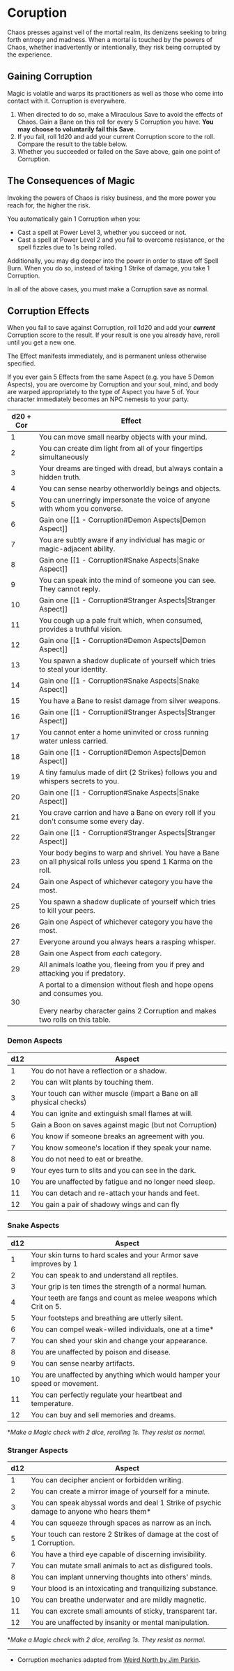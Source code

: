 # Coruption

Chaos presses against veil of the mortal realm, its denizens seeking to bring forth entropy and madness. When a mortal is touched by the powers of Chaos, whether inadvertently or intentionally, they risk being corrupted by the experience.

## Gaining Corruption

Magic is volatile and warps its practitioners as well as those who come into contact with it. Corruption is everywhere.

1. When directed to do so, make a Miraculous Save to avoid the effects of Chaos. Gain a Bane on this roll for every 5 Corruption you have. **You may choose to voluntarily fail this Save.**
2. If you fail, roll 1d20 and add your current Corruption score to the roll. Compare the result to the table below.
3. Whether you succeeded or failed on the Save above, gain one point of Corruption.

## The Consequences of Magic

Invoking the powers of Chaos is risky business, and the more power you reach for, the higher the risk.

You automatically gain 1 Corruption when you:

- Cast a spell at Power Level 3, whether you succeed or not.
- Cast a spell at Power Level 2 and you fail to overcome resistance, or the spell fizzles due to 1s being rolled.

Additionally, you may dig deeper into the power in order to stave off Spell Burn. When you do so, instead of taking 1 Strike of damage, you take 1 Corruption.

In all of the above cases, you must make a Corruption save as normal.

## Corruption Effects

When you fail to save against Corruption, roll 1d20 and add your ***current*** Corruption score to the result. If your result is one you already have, reroll until you get a new one.

The Effect manifests immediately, and is permanent unless otherwise specified.

If you ever gain 5 Effects from the same Aspect (e.g. you have 5 Demon Aspects), you are overcome by Corruption and your soul, mind, and body are warped appropriately to the type of Aspect you have 5 of. Your character immediately becomes an NPC nemesis to your party.

| d20 + Cor | Effect                                                                                                                                                     |
| --------- | ---------------------------------------------------------------------------------------------------------------------------------------------------------- |
| 1         | You can move small nearby objects with your mind.                                                                                                          |
| 2         | You can create dim light from all of your fingertips simultaneously                                                                                        |
| 3         | Your dreams are tinged with dread, but always contain a hidden truth.                                                                                      |
| 4         | You can sense nearby otherworldly beings and objects.                                                                                                      |
| 5         | You can unerringly impersonate the voice of anyone with whom you converse.                                                                                 |
| 6         | Gain one [[1 - Corruption#Demon Aspects\|Demon Aspect]]                                                                                                    |
| 7         | You are subtly aware if any individual has magic or magic-adjacent ability.                                                                                |
| 8         | Gain one [[1 - Corruption#Snake Aspects\|Snake Aspect]]                                                                                                    |
| 9         | You can speak into the mind of someone you can see. They cannot reply.                                                                                     |
| 10        | Gain one [[1 - Corruption#Stranger Aspects\|Stranger Aspect]]                                                                                              |
| 11        | You cough up a pale fruit which, when consumed, provides a truthful vision.                                                                                |
| 12        | Gain one [[1 - Corruption#Demon Aspects\|Demon Aspect]]<br>                                                                                                |
| 13        | You spawn a shadow duplicate of yourself which tries to steal your identity.                                                                               |
| 14        | Gain one [[1 - Corruption#Snake Aspects\|Snake Aspect]]                                                                                                    |
| 15        | You have a Bane to resist damage from silver weapons.                                                                                                      |
| 16        | Gain one [[1 - Corruption#Stranger Aspects\|Stranger Aspect]]                                                                                              |
| 17        | You cannot enter a home uninvited or cross running water unless carried.                                                                                   |
| 18        | Gain one [[1 - Corruption#Demon Aspects\|Demon Aspect]]                                                                                                    |
| 19        | A tiny famulus made of dirt (2 Strikes) follows you and whispers secrets to you.                                                                           |
| 20        | Gain one [[1 - Corruption#Snake Aspects\|Snake Aspect]]                                                                                                    |
| 21        | You crave carrion and have a Bane on every roll if you don't consume some every day.                                                                       |
| 22        | Gain one [[1 - Corruption#Stranger Aspects\|Stranger Aspect]]                                                                                              |
| 23        | Your body begins to warp and shrivel. You have a Bane on all physical rolls unless you spend 1 Karma on the roll.                                          |
| 24        | Gain one Aspect of whichever category you have the most.                                                                                                   |
| 25        | You spawn a shadow duplicate of yourself which tries to kill your peers.                                                                                   |
| 26        | Gain one Aspect of whichever category you have the most.                                                                                                   |
| 27        | Everyone around you always hears a rasping whisper.                                                                                                        |
| 28        | Gain one Aspect from *each* category.                                                                                                                      |
| 29        | All animals loathe you, fleeing from you if prey and attacking you if predatory.                                                                           |
| 30        | A portal to a dimension without flesh and hope opens and consumes you.<br><br>Every nearby character gains 2 Corruption and makes two rolls on this table. |

### Demon Aspects

| d12 | Aspect                                                              |
| --- | ------------------------------------------------------------------- |
| 1   | You do not have a reflection or a shadow.                           |
| 2   | You can wilt plants by touching them.                               |
| 3   | Your touch can wither muscle (impart a Bane on all physical checks) |
| 4   | You can ignite and extinguish small flames at will.                 |
| 5   | Gain a Boon on saves against magic (but not Corruption)             |
| 6   | You know if someone breaks an agreement with you.                   |
| 7   | You know someone's location if they speak your name.                |
| 8   | You do not need to eat or breathe.                                  |
| 9   | Your eyes turn to slits and you can see in the dark.                |
| 10  | You are unaffected by fatigue and no longer need sleep.             |
| 11  | You can detach and re-attach your hands and feet.                   |
| 12  | You gain a pair of shadowy wings and can fly                        |

### Snake Aspects

| d12 | Aspect                                                                    |
| --- | ------------------------------------------------------------------------- |
| 1   | Your skin turns to hard scales and your Armor save improves by 1          |
| 2   | You can speak to and understand all reptiles.                             |
| 3   | Your grip is ten times the strength of a normal human.                    |
| 4   | Your teeth are fangs and count as melee weapons which Crit on 5.          |
| 5   | Your footsteps and breathing are utterly silent.                          |
| 6   | You can compel weak-willed individuals, one at a time*                    |
| 7   | You can shed your skin and change your appearance.                        |
| 8   | You are unaffected by poison and disease.                                 |
| 9   | You can sense nearby artifacts.                                           |
| 10  | You are unaffected by anything which would hamper your speed or movement. |
| 11  | You can perfectly regulate your heartbeat and temperature.                |
| 12  | You can buy and sell memories and dreams.                                 |

\**Make a Magic check with 2 dice, rerolling 1s. They resist as normal.*
### Stranger Aspects

| d12    | Aspect                                                                                    |
| ------ | ----------------------------------------------------------------------------------------- |
| 1      | You can decipher ancient or forbidden writing.                                            |
| 2      | You can create a mirror image of yourself for a minute.                                   |
| 3      | You can speak abyssal words and deal 1 Strike of psychic damage to anyone who hears them* |
| 4      | You can squeeze through spaces as narrow as an inch.                                      |
| 5      | Your touch can restore 2 Strikes of damage at the cost of 1 Corruption.                   |
| 6      | You have a third eye capable of discerning invisibility.                                  |
| 7      | You can mutate small animals to act as disfigured tools.                                  |
| 8      | You can implant unnerving thoughts into others' minds.                                    |
| 9      | Your blood is an intoxicating and tranquilizing substance.                                |
| 10     | You can breathe underwater and are mildly magnetic.                                       |
| 11     | You can excrete small amounts of sticky, transparent tar.                                 |
| 12<br> | You are unaffected by insanity or mental manipulation.                                    |

\**Make a Magic check with 2 dice, rerolling 1s. They resist as normal.*

---
- Corruption mechanics adapted from [Weird North by Jim Parkin](https://www.drivethrurpg.com/en/product/324238/Weird-North).
